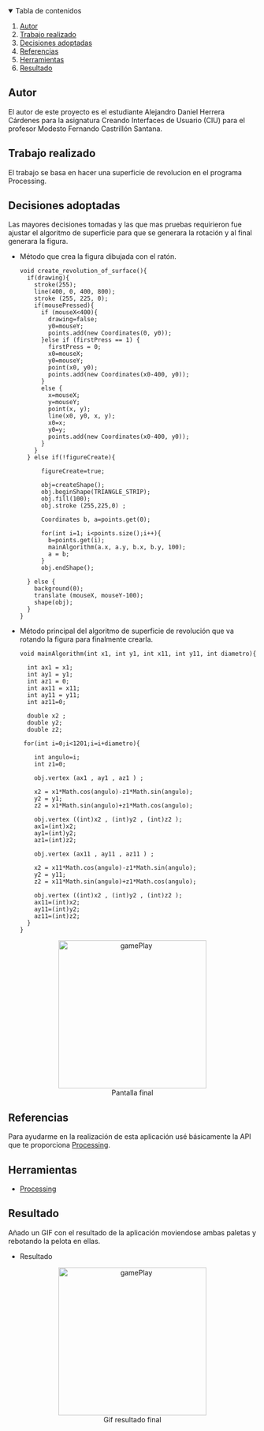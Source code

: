<!-- TABLE OF CONTENTS -->
<details open="open">
  <summary>Tabla de contenidos</summary>
  <ol>
    <li>
      <a href="#Autor">Autor</a>
    </li>
    <li>
      <a href="#Trabajo realizado">Trabajo realizado</a>
    </li>
    <li><a href="#decisiones-adoptadas">Decisiones adoptadas</a></li>
    <li><a href="#referencias">Referencias</a></li>
    <li><a href="#herramientas">Herramientas</a></li>
    <li><a href="#resultado">Resultado</a></li>
  </ol>
</details>




## Autor

El autor de este proyecto es el estudiante Alejandro Daniel Herrera Cárdenes para la asignatura Creando Interfaces de Usuario (CIU) para el profesor Modesto Fernando Castrillón Santana. 


## Trabajo realizado

El trabajo se basa en hacer una superficie de revolucion  en el programa Processing.

## Decisiones adoptadas

Las mayores decisiones tomadas y las que mas pruebas requirieron fue ajustar el algoritmo de superficie para que se generara la rotación y al final generara la figura.

* Método que crea la figura dibujada con el ratón.
  ```
  void create_revolution_of_surface(){
    if(drawing){
      stroke(255);
      line(400, 0, 400, 800);
      stroke (255, 225, 0);    
      if(mousePressed){
        if (mouseX<400){
          drawing=false;
          y0=mouseY;
          points.add(new Coordinates(0, y0));
        }else if (firstPress == 1) {
          firstPress = 0;
          x0=mouseX;
          y0=mouseY;
          point(x0, y0);
          points.add(new Coordinates(x0-400, y0));
        }
        else {   
          x=mouseX;
          y=mouseY;
          point(x, y);
          line(x0, y0, x, y);
          x0=x;
          y0=y;
          points.add(new Coordinates(x0-400, y0));
        }
      }
    } else if(!figureCreate){
      
        figureCreate=true;
        
        obj=createShape();
        obj.beginShape(TRIANGLE_STRIP);
        obj.fill(100);
        obj.stroke (255,225,0) ;
        
        Coordinates b, a=points.get(0);
        
        for(int i=1; i<points.size();i++){
          b=points.get(i);
          mainAlgorithm(a.x, a.y, b.x, b.y, 100);
          a = b;
        }  
        obj.endShape();
      
    } else {
      background(0);
      translate (mouseX, mouseY-100);
      shape(obj);
    }
  }
* Método principal del algoritmo de superficie de revolución que va rotando la figura para finalmente crearla.

  ```
  void mainAlgorithm(int x1, int y1, int x11, int y11, int diametro){
  
    int ax1 = x1;
    int ay1 = y1;
    int az1 = 0;
    int ax11 = x11;
    int ay11 = y11;
    int az11=0;
   
    double x2 ;
    double y2;
    double z2;
    
   for(int i=0;i<1201;i=i+diametro){
   
      int angulo=i;
      int z1=0;
    
      obj.vertex (ax1 , ay1 , az1 ) ;
  
      x2 = x1*Math.cos(angulo)-z1*Math.sin(angulo);
      y2 = y1;
      z2 = x1*Math.sin(angulo)+z1*Math.cos(angulo);
    
      obj.vertex ((int)x2 , (int)y2 , (int)z2 );
      ax1=(int)x2;
      ay1=(int)y2;
      az1=(int)z2;
    
      obj.vertex (ax11 , ay11 , az11 ) ;
    
      x2 = x11*Math.cos(angulo)-z1*Math.sin(angulo);
      y2 = y11;
      z2 = x11*Math.sin(angulo)+z1*Math.cos(angulo);
    
      obj.vertex ((int)x2 , (int)y2 , (int)z2 );
      ax11=(int)x2;
      ay11=(int)y2;
      az11=(int)z2;
    }
  }
  ```

 <p align="center"><img src="images/image.png" alt="gamePlay" width="300" height="300"></br>Pantalla final</p>
 


## Referencias

Para ayudarme en la realización de esta aplicación usé básicamente la API que te proporciona [Processing](https://www.processing.org/).

## Herramientas

* [Processing](https://www.processing.org/)




## Resultado

Añado un GIF con el resultado de la aplicación moviendose ambas paletas y rebotando la pelota en ellas.

  * Resultado
  <p align="center"><img src="images/gif.gif" alt="gamePlay" width="300" height="300"></br>Gif resultado final</p>

